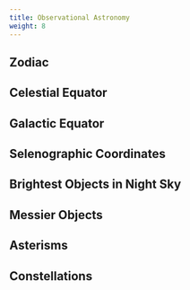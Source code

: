 ```yaml
---
title: Observational Astronomy
weight: 8
---
```


## Zodiac

## Celestial Equator

## Galactic Equator

## Selenographic Coordinates

## Brightest Objects in Night Sky

## Messier Objects

## Asterisms

## Constellations
